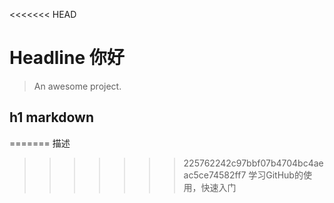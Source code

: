 <<<<<<< HEAD
# Headline 你好

> An awesome project.
## h1 markdown 
=======
描述
>>>>>>> 225762242c97bbf07b4704bc4aeac5ce74582ff7
学习GitHub的使用，快速入门

